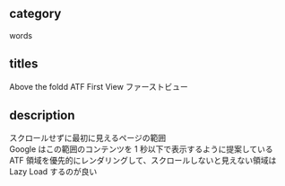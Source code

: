 ## category

words

## titles

Above the foldd
ATF
First View
ファーストビュー

## description

スクロールせずに最初に見えるページの範囲  
Google はこの範囲のコンテンツを 1 秒以下で表示するように提案している  
ATF 領域を優先的にレンダリングして、スクロールしないと見えない領域は Lazy Load するのが良い
